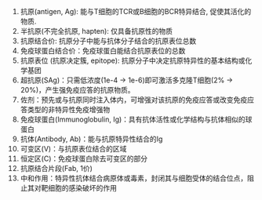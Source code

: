 1. 抗原(antigen, Ag): 能与T细胞的TCR或B细胞的BCR特异结合, 促使其活化的物质.
1. 半抗原(不完全抗原, hapten): 仅具备抗原性的物质
1. 抗原结合价: 抗原分子中能与抗体分子结合的抗原表位总数
1. 免疫球蛋白结合价：免疫球蛋白能结合抗原表位的总数
1. 抗原表位 (抗原决定簇, epitope): 抗原分子中决定抗原特异性的基本结构或化学基团
1. 超抗原(SAg)：只需低浓度(1e-4 → 1e-6)即可激活多克隆T细胞(2% → 20%)，产生强免疫应答的抗原物质。
1. 佐剂：预先或与抗原同时注入体内，可增强对该抗原的免疫应答或改变免疫应答类型的非特异性免疫增强物
1. 免疫球蛋白(Immunoglobulin, Ig)：具有抗体活性或化学结构与抗体相似的球蛋白
1. 抗体(Antibody, Ab)：能与抗原特异性结合的Ig
1. 可变区(V)：与抗原表位结合的区域
1. 恒定区(C)：免疫球蛋白除去可变区的部分
1. 抗原结合片段(Fab, 1价)
1. 中和作用：特异性抗体结合病原体或毒素，封闭其与细胞受体的结合位点，阻止其对靶细胞的感染破坏的作用

